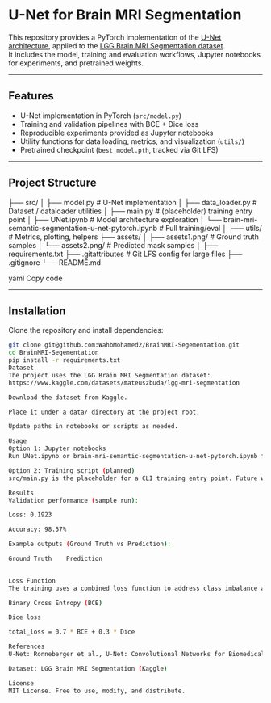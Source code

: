 # U-Net for Brain MRI Segmentation

This repository provides a PyTorch implementation of the [U-Net architecture](https://arxiv.org/pdf/1505.04597), applied to the [LGG Brain MRI Segmentation dataset](https://www.kaggle.com/datasets/mateuszbuda/lgg-mri-segmentation).  
It includes the model, training and evaluation workflows, Jupyter notebooks for experiments, and pretrained weights.

---

## Features

- U-Net implementation in PyTorch (`src/model.py`)
- Training and validation pipelines with BCE + Dice loss
- Reproducible experiments provided as Jupyter notebooks
- Utility functions for data loading, metrics, and visualization (`utils/`)
- Pretrained checkpoint (`best_model.pth`, tracked via Git LFS)

---

## Project Structure

├── src/
│ ├── model.py # U-Net implementation
│ ├── data_loader.py # Dataset / dataloader utilities
│ ├── main.py # (placeholder) training entry point
│ ├── UNet.ipynb # Model architecture exploration
│ └── brain-mri-semantic-segmentation-u-net-pytorch.ipynb # Full training/eval
│
├── utils/ # Metrics, plotting, helpers
├── assets/
│ ├── assets1.png/ # Ground truth samples
│ └── assets2.png/ # Predicted mask samples
│
├── requirements.txt
├── .gitattributes # Git LFS config for large files
├── .gitignore
└── README.md

yaml
Copy code

---

## Installation

Clone the repository and install dependencies:

```bash
git clone git@github.com:WahbMohamed2/BrainMRI-Segementation.git
cd BrainMRI-Segementation
pip install -r requirements.txt
Dataset
The project uses the LGG Brain MRI Segmentation dataset:
https://www.kaggle.com/datasets/mateuszbuda/lgg-mri-segmentation

Download the dataset from Kaggle.

Place it under a data/ directory at the project root.

Update paths in notebooks or scripts as needed.

Usage
Option 1: Jupyter notebooks
Run UNet.ipynb or brain-mri-semantic-segmentation-u-net-pytorch.ipynb for model definition, training, and evaluation.

Option 2: Training script (planned)
src/main.py is the placeholder for a CLI training entry point. Future work will add arguments for training and inference.

Results
Validation performance (sample run):

Loss: 0.1923

Accuracy: 98.57%

Example outputs (Ground Truth vs Prediction):

Ground Truth	Prediction
	

Loss Function
The training uses a combined loss function to address class imbalance and segmentation quality:

Binary Cross Entropy (BCE)

Dice loss

total_loss = 0.7 * BCE + 0.3 * Dice

References
U-Net: Ronneberger et al., U-Net: Convolutional Networks for Biomedical Image Segmentation, 2015

Dataset: LGG Brain MRI Segmentation (Kaggle)

License
MIT License. Free to use, modify, and distribute.
